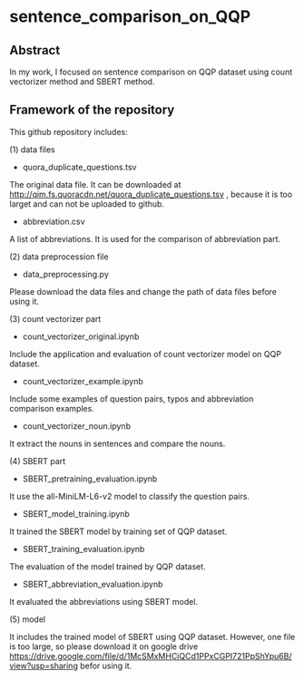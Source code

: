 # sentence_comparison_on_QQP

## Abstract
In my work, I focused on sentence comparison on QQP dataset using count vectorizer method and SBERT method.

## Framework of the repository

This github repository includes:

(1) data files

* quora_duplicate_questions.tsv

The original data file. It can be downloaded at http://qim.fs.quoracdn.net/quora_duplicate_questions.tsv , because it is too larget and can not be uploaded to github.

* abbreviation.csv

A list of abbreviations. It is used for the comparison of abbreviation part.

(2) data preprocession file

* data_preprocessing.py

Please download the data files and change the path of data files before using it.

(3) count vectorizer part

* count_vectorizer_original.ipynb

Include the application and evaluation of count vectorizer model on QQP dataset.

* count_vectorizer_example.ipynb

Include some examples of question pairs, typos and abbreviation comparison examples.

* count_vectorizer_noun.ipynb

It extract the nouns in sentences and compare the nouns.

(4) SBERT part

* SBERT_pretraining_evaluation.ipynb

It use the all-MiniLM-L6-v2 model to classify the question pairs.

* SBERT_model_training.ipynb

It trained the SBERT model by training set of QQP dataset.

* SBERT_training_evaluation.ipynb

The evaluation of the model trained by QQP dataset.

* SBERT_abbreviation_evaluation.ipynb

It evaluated the abbreviations using SBERT model.

(5) model

It includes the trained model of SBERT using QQP dataset. However, one file is too large, so please download it on google drive https://drive.google.com/file/d/1McSMxMHCiQCd1PPxCGPI721PpShYpu6B/view?usp=sharing befor using it.
